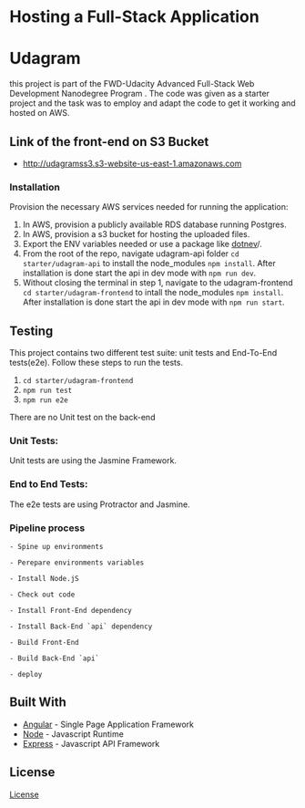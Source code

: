 # Hosting a Full-Stack Application

# Udagram

this project is part of the FWD-Udacity Advanced Full-Stack Web Development Nanodegree Program . The code was given as a starter project and the task was to employ and adapt the code to get it working and hosted on AWS.

## Link of the front-end on S3 Bucket

- http://udagramss3.s3-website-us-east-1.amazonaws.com

### Installation

Provision the necessary AWS services needed for running the application:

1. In AWS, provision a publicly available RDS database running Postgres. <Place holder for link to classroom article>
1. In AWS, provision a s3 bucket for hosting the uploaded files. <Place holder for tlink to classroom article>
1. Export the ENV variables needed or use a package like [dotnev](https://www.npmjs.com/package/dotenv)/.
1. From the root of the repo, navigate udagram-api folder `cd starter/udagram-api` to install the node_modules `npm install`. After installation is done start the api in dev mode with `npm run dev`.
1. Without closing the terminal in step 1, navigate to the udagram-frontend `cd starter/udagram-frontend` to intall the node_modules `npm install`. After installation is done start the api in dev mode with `npm run start`.

## Testing

This project contains two different test suite: unit tests and End-To-End tests(e2e). Follow these steps to run the tests.

1. `cd starter/udagram-frontend`
1. `npm run test`
1. `npm run e2e`

There are no Unit test on the back-end

### Unit Tests:

Unit tests are using the Jasmine Framework.

### End to End Tests:

The e2e tests are using Protractor and Jasmine.

### Pipeline process
```
- Spine up environments

- Perepare environments variables

- Install Node.jS

- Check out code

- Install Front-End dependency 

- Install Back-End `api` dependency

- Build Front-End

- Build Back-End `api`

- deploy

```
## Built With

- [Angular](https://angular.io/) - Single Page Application Framework
- [Node](https://nodejs.org) - Javascript Runtime
- [Express](https://expressjs.com/) - Javascript API Framework

## License

[License](LICENSE.txt)
